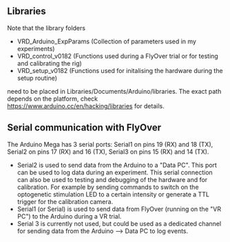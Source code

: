 ## Libraries
Note that the library folders
- VRD_Arduino_ExpParams (Collection of parameters used in my experiments)
- VRD_control_v0182 (Functions used during a FlyOver trial or for testing and calibrating the rig)
- VRD_setup_v0182 (Functions used for initalising the hardware during the setup routine)

need to be placed in Libraries/Documents/Arduino/libraries. The exact path depends on the platform, check https://www.arduino.cc/en/hacking/libraries for details.

## Serial communication with FlyOver
The Arduino Mega has 3 serial ports: Serial1 on pins 19 (RX) and 18 (TX), Serial2 on pins 17 (RX) and 16 (TX), Serial3 on pins 15 (RX) and 14 (TX).
- Serial2 is used to send data from the Arduino to a "Data PC". This port can be used to log data during an experiment. This serial connection can also be used to testing and debugging of the hardware and for calibration. For example by sending commands to switch on the optogenetic stimulation LED to a certain intensity or generate a TTL trigger for the calibration camera.
- Serial1 (or Serial) is used to send data from FlyOver (running on the "VR PC") to the Arduino during a VR trial.
- Serial 3 is currently not used, but could be used as a dedicated channel for sending data from the Arduino --> Data PC to log events.
